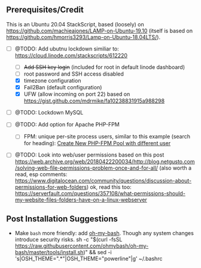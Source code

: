 
## Prerequisites/Credit

This is an Ubuntu 20.04 StackScript, based (loosely) on https://github.com/machieajones/LAMP-on-Ubuntu-19.10 (itself is based on https://github.com/hmorris3293/Lamp-on-Ubuntu-18.04LTS/).

- [ ] @TODO: Add ubutnu lockdown similiar to: https://cloud.linode.com/stackscripts/612220
  - [ ] ~~Add SSH key login~~ (included for root in default linode dashboard)
  - [ ] root password and SSH access disabled
  - [x] timezone configuration
  - [x] Fail2Ban (default configuration)
  - [x] UFW (allow incoming on port 22) based on https://gist.github.com/mdrmike/fa10238831915a988298
- [ ] @TODO: Lockdown MySQL
- [ ] @TODO: Add option for Apache PHP-FPM
  - [ ] FPM: unique per-site process users, similar to this example (search for heading): [Create New PHP-FPM Pool with different user](https://www.cloudbooklet.com/how-to-install-php-fpm-with-apache-on-ubuntu-18-04-google-cloud/)
- [ ] @TODO: Look into web/user permissions based on this post https://web.archive.org/web/20180422200034/http://blog.netgusto.com/solving-web-file-permissions-problem-once-and-for-all/ (also worth a read, esp comments: https://www.digitalocean.com/community/questions/discussion-about-permissions-for-web-folders) ok, read this too: https://serverfault.com/questions/357108/what-permissions-should-my-website-files-folders-have-on-a-linux-webserver


## Post Installation Suggestions

- Make `bash` more friendly: add [oh-my-bash](https://github.com/ohmybash/oh-my-bash). Though any system changes introduce security risks.
sh -c "$(curl -fsSL https://raw.githubusercontent.com/ohmybash/oh-my-bash/master/tools/install.sh)" && sed -i 's|OSH_THEME=".*"|OSH_THEME="powerline"|g' ~/.bashrc